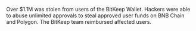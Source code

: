 Over $1.1M was stolen from users of the BitKeep Wallet. Hackers were able to abuse unlimited approvals to steal approved user funds on BNB Chain and Polygon. The BitKeep team reimbursed affected users.
